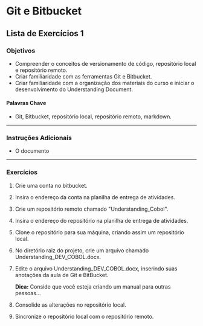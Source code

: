 # Git e Bitbucket
## Lista de Exercícios 1 
### Objetivos
- Compreender o conceitos de versionamento de código, repositório local e repositório remoto.  
- Criar familiaridade com as ferramentas Git e Bitbucket. 
- Criar familiaridade com a organização dos materiais do curso e iniciar o desenvolvimento do Understanding Document. 

#### Palavras Chave  
- Git, Bitbucket, repositório local, repositório remoto, markdown. 

---
### Instruções Adicionais 
- O documento 

--- 
### Exercícios 
1. Crie uma conta no bitbucket. 

2. Insira o endereço da conta na planilha de entrega de atividades. 

3. Crie um repositório remoto chamado "Understanding_Cobol". 

4. Insira o endereço do repositório na planilha de entrega de atividades. 

5. Clone o repositório para sua máquina, criando assim um repositório local. 

6. No diretório raiz do projeto, crie um arquivo chamado Understanding_DEV_COBOL.docx.

7. Edite o arquivo Understanding_DEV_COBOL.docx, inserindo suas anotações da aula de Git e BitBucket. 

    **Dica:** Conside que você esteja criando um manual para outras pessoas... 

8. Consolide as alterações no repositório local. 

9. Sincronize o repositório local com o repositório remoto. 



